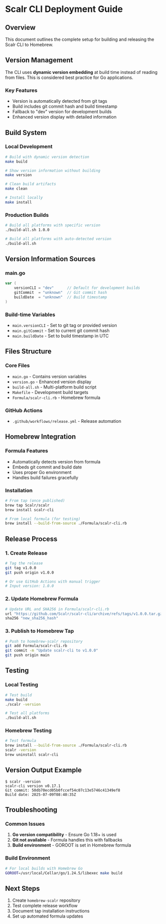# Scalr CLI Deployment Guide

## Overview
This document outlines the complete setup for building and releasing the Scalr CLI to Homebrew.

## Version Management
The CLI uses **dynamic version embedding** at build time instead of reading from files. This is considered best practice for Go applications.

### Key Features
- Version is automatically detected from git tags
- Build includes git commit hash and build timestamp
- Fallback to "dev" version for development builds
- Enhanced version display with detailed information

## Build System

### Local Development
```bash
# Build with dynamic version detection
make build

# Show version information without building
make version

# Clean build artifacts
make clean

# Install locally
make install
```

### Production Builds
```bash
# Build all platforms with specific version
./build-all.sh 1.0.0

# Build all platforms with auto-detected version
./build-all.sh
```

## Version Information Sources

### main.go
```go
var (
    versionCLI = "dev"      // Default for development builds
    gitCommit  = "unknown"  // Git commit hash
    buildDate  = "unknown"  // Build timestamp
)
```

### Build-time Variables
- `main.versionCLI` - Set to git tag or provided version
- `main.gitCommit` - Set to current git commit hash
- `main.buildDate` - Set to build timestamp in UTC

## Files Structure

### Core Files
- `main.go` - Contains version variables
- `version.go` - Enhanced version display
- `build-all.sh` - Multi-platform build script
- `Makefile` - Development build targets
- `Formula/scalr-cli.rb` - Homebrew formula

### GitHub Actions
- `.github/workflows/release.yml` - Release automation

## Homebrew Integration

### Formula Features
- Automatically detects version from formula
- Embeds git commit and build date
- Uses proper Go environment
- Handles build failures gracefully

### Installation
```bash
# From tap (once published)
brew tap Scalr/scalr
brew install scalr-cli

# From local formula (for testing)
brew install --build-from-source ./Formula/scalr-cli.rb
```

## Release Process

### 1. Create Release
```bash
# Tag the release
git tag v1.0.0
git push origin v1.0.0

# Or use GitHub Actions with manual trigger
# Input version: 1.0.0
```

### 2. Update Homebrew Formula
```bash
# Update URL and SHA256 in Formula/scalr-cli.rb
url "https://github.com/Scalr/scalr-cli/archive/refs/tags/v1.0.0.tar.gz"
sha256 "new_sha256_hash"
```

### 3. Publish to Homebrew Tap
```bash
# Push to homebrew-scalr repository
git add Formula/scalr-cli.rb
git commit -m "Update scalr-cli to v1.0.0"
git push origin main
```

## Testing

### Local Testing
```bash
# Test build
make build
./scalr -version

# Test all platforms
./build-all.sh
```

### Homebrew Testing
```bash
# Test formula
brew install --build-from-source ./Formula/scalr-cli.rb
scalr -version
brew uninstall scalr-cli
```

## Version Output Example
```
$ scalr -version
scalr-cli version v0.17.1
Git commit: 50db70ecd05b0fccef54c07c13e5746c41349ef8
Build date: 2025-07-09T08:40:35Z
```

## Troubleshooting

### Common Issues
1. **Go version compatibility** - Ensure Go 1.18+ is used
2. **Git not available** - Formula handles this with fallbacks
3. **Build environment** - GOROOT is set in Homebrew formula

### Build Environment
```bash
# For local builds with Homebrew Go
GOROOT=/usr/local/Cellar/go/1.24.5/libexec make build
```

## Next Steps
1. Create `homebrew-scalr` repository
2. Test complete release workflow
3. Document tap installation instructions
4. Set up automated formula updates 